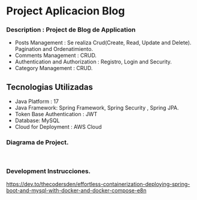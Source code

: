 
# Project Aplicacion Blog 
### Description :  Project de Blog de Application

 - Posts Management :  Se realiza Crud(Create, Read, Update and Delete). Pagination
   and Ordenatimiento.
 - Comments Management : CRUD.
 - Authentication and Authorization : Registro, Login and Security.
 - Category Management :  CRUD.


## Tecnologias Utilizadas 
- Java Platform : 17 
- Java Framework: Spring Framework, Spring Security , Spring JPA.
- Token Base Authentication : JWT
- Database: MySQL
- Cloud for Deployment : AWS Cloud 


 ### Diagrama de Project.
<br>




### Development Instrucciones.


https://dev.to/thecodersden/effortless-containerization-deploying-spring-boot-and-mysql-with-docker-and-docker-compose-e8n